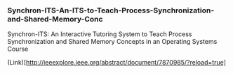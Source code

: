 ### Synchron-ITS-An-ITS-to-Teach-Process-Synchronization-and-Shared-Memory-Conc
Synchron-ITS: An Interactive Tutoring System to Teach Process Synchronization and Shared Memory Concepts in an Operating Systems Course

(Link)[http://ieeexplore.ieee.org/abstract/document/7870985/?reload=true]
